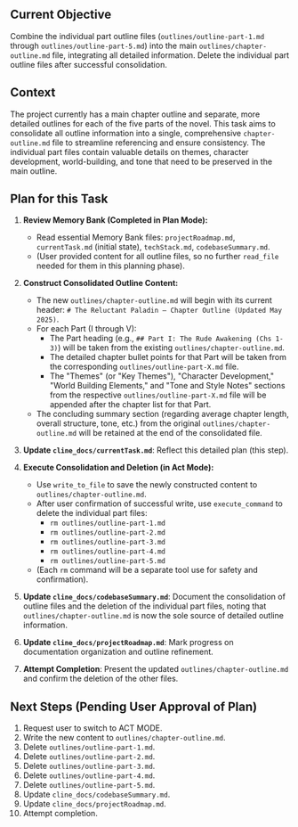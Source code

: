 ## Current Objective
Combine the individual part outline files (`outlines/outline-part-1.md` through `outlines/outline-part-5.md`) into the main `outlines/chapter-outline.md` file, integrating all detailed information. Delete the individual part outline files after successful consolidation.

## Context
The project currently has a main chapter outline and separate, more detailed outlines for each of the five parts of the novel. This task aims to consolidate all outline information into a single, comprehensive `chapter-outline.md` file to streamline referencing and ensure consistency. The individual part files contain valuable details on themes, character development, world-building, and tone that need to be preserved in the main outline.

## Plan for this Task
1.  **Review Memory Bank (Completed in Plan Mode):**
    *   Read essential Memory Bank files: `projectRoadmap.md`, `currentTask.md` (initial state), `techStack.md`, `codebaseSummary.md`.
    *   (User provided content for all outline files, so no further `read_file` needed for them in this planning phase).

2.  **Construct Consolidated Outline Content:**
    *   The new `outlines/chapter-outline.md` will begin with its current header: `# The Reluctant Paladin – Chapter Outline (Updated May 2025)`.
    *   For each Part (I through V):
        *   The Part heading (e.g., `## Part I: The Rude Awakening (Chs 1-3)`) will be taken from the existing `outlines/chapter-outline.md`.
        *   The detailed chapter bullet points for that Part will be taken from the corresponding `outlines/outline-part-X.md` file.
        *   The "Themes" (or "Key Themes"), "Character Development," "World Building Elements," and "Tone and Style Notes" sections from the respective `outlines/outline-part-X.md` file will be appended after the chapter list for that Part.
    *   The concluding summary section (regarding average chapter length, overall structure, tone, etc.) from the original `outlines/chapter-outline.md` will be retained at the end of the consolidated file.

3.  **Update `cline_docs/currentTask.md`**: Reflect this detailed plan (this step).

4.  **Execute Consolidation and Deletion (in Act Mode):**
    *   Use `write_to_file` to save the newly constructed content to `outlines/chapter-outline.md`.
    *   After user confirmation of successful write, use `execute_command` to delete the individual part files:
        *   `rm outlines/outline-part-1.md`
        *   `rm outlines/outline-part-2.md`
        *   `rm outlines/outline-part-3.md`
        *   `rm outlines/outline-part-4.md`
        *   `rm outlines/outline-part-5.md`
    *   (Each `rm` command will be a separate tool use for safety and confirmation).

5.  **Update `cline_docs/codebaseSummary.md`**: Document the consolidation of outline files and the deletion of the individual part files, noting that `outlines/chapter-outline.md` is now the sole source of detailed outline information.

6.  **Update `cline_docs/projectRoadmap.md`**: Mark progress on documentation organization and outline refinement.

7.  **Attempt Completion**: Present the updated `outlines/chapter-outline.md` and confirm the deletion of the other files.

## Next Steps (Pending User Approval of Plan)
1.  Request user to switch to ACT MODE.
2.  Write the new content to `outlines/chapter-outline.md`.
3.  Delete `outlines/outline-part-1.md`.
4.  Delete `outlines/outline-part-2.md`.
5.  Delete `outlines/outline-part-3.md`.
6.  Delete `outlines/outline-part-4.md`.
7.  Delete `outlines/outline-part-5.md`.
8.  Update `cline_docs/codebaseSummary.md`.
9.  Update `cline_docs/projectRoadmap.md`.
10. Attempt completion.
